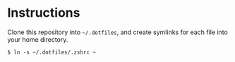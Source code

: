 # Instructions

Clone this repository into `~/.dotfiles`, and create symlinks for each file into your home directory.

```
$ ln -s ~/.dotfiles/.zshrc ~
```

